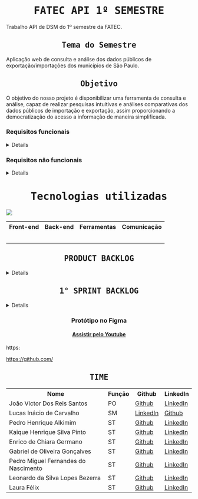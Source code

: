 <h1 align="center"><samp>FATEC API 1º SEMESTRE</samp></h1>

Trabalho API de DSM do 1º semestre da FATEC.

<h2 align="center"><samp>Tema do Semestre</samp></h2>
Aplicação web de consulta e análise dos dados públicos de exportação/importações dos municípios de São Paulo.


<h2 align="center"><samp>Objetivo</samp></h2>
O objetivo do nosso projeto é disponibilizar uma  ferramenta de consulta e análise, capaz de realizar pesquisas intuitivas e análises comparativas dos dados públicos de importação e exportação, assim proporcionando a democratização do acesso a informação de maneira simplificada.

### Requisitos funcionais

<details>

+ RF_1	O sistema deve permitir ao usuário realizar análises comparativas entre os municípios vizinhos e de porte semelhante.
+ RF_2	O sistema deve permitir ao usuário mapear estatisticas de fornecedores e clientes
+ RF_3	O sistema deve permitir ao usuário mapeamento dos meios de transporte do escoamento de mercadorias
+ RF_4	O sistema deve possuír um protótipo, acessível ao cliente, para validação do design e fluxo de navegação antes do desenvolvimento completo.
+ RF_5	O sistema deve fornecer ao usuário uma análise de sazonalidade sobre as exportações e importações.
+ RF_6	O sistema deve fornecer ao usuário final informações de importação/exportação detalhadas e individuais de cada munícipio.
+ RF_7	O sistema deve fornecer ao usuário informações sobre a competitividade dos produtos.
+ RF_8	O sistema deve possuir ferramentas que permitam buscar por códgo NCM e aplicar filtros personalizados.
+ RF_9	O sistema deve exibir as relações de importação/exportação, com gráficos ou relatórios que ajudem o usuário a compreender claramente o impacto na economia local.
+ RF_10	O sistema deve permitir ao usuário visualização gráfica interativa, apresentando a evolução da balança comercial dos municípios no período de 2013 a 2023.
+ RF_11	O sistema deve mostrar ao usuário como politicas tarifárias ou acordos comerciais afetaram as importações/exportações.
+ RF_12	O sistema deve mostrar ao usuário se o município se concentra em exportação/importação diversificada ou em poucos produtos.
+ RF_13	O sistema deve mostrar ao usuário os riscos associados à dependêncoa de mercados específicos ou de poucos parceiros comerciais.
+ RF_14	O sistema deve ser capaz de mostrar ao usuário como o meio de transporte utilizado afeta os custos e a eficiência logística.
+ RF_15	O sistema deve ser capaz de análisar quais países tem aumentado a importação de produtos especificos dos municípios paulistas.
+ RF_16	O sistema deve mostrar ao usuário como as empresas lidam com as variações sazonais.
+ RF_17	O sistema deve mostrar ao usuário uma projeção futura aproximada dos dados e gráficos.

</details>

### Requisitos não funcionais

<details>

+ RNF_1	O sistema deve ser responsivo, garantindo que o layout se ajuste corretamente em diferentes dispositivos, como desktop, tablet e dispositivos móveis, sem comprometer a experiência do usuário.
+ RNF_2	O sistema deve ter uma navegação intuitiva, permitindo que os usuários localizem facilmente as funcionalidades e informações desejadas, sem a necessidade de treinamento ou suporte adicional.
+ RNF_3	O sistema deve ter uma documentação extensa, objetiva e atualizada, que permita o entendimento das funcionalidades do sistema.
+ RNF_4	O sistema deve possuir dados limpos e consistêntes, sem a repetição ou incongruências.

</details>

<h1 align="center"><samp>Tecnologias utilizadas</samp></h1>

![](/readme/TecnologiaUtilizadas.png)

<table align="center">
  <tr>
    <th><b>Front-end</b></th>
    <th><b>Back-end</b></th>
    <th><b>Ferramentas</b></th>
    <th><b>Comunicação</b></th>
  </tr>
  <tr>
    <td></td>
    <td></td>
    <td></td>
    <td></td>
  </tr>
  <tr>
    <td></td>
    <td></td>
    <td></td>
    <td></td>
  </tr>
  <tr>
    <td></td>
    <td></td>
    <td></td>
    <td></td>
  </tr>
  <tr>
    <td></td>
    <td></td>
    <td></td>
    <td></td>
  </tr>
  <tr>
    <td></td>
    <td></td>
    <td></td>
    <td></td>
  </tr>
</table>

<h2 align="center"><samp>PRODUCT BACKLOG</samp></h2>

<details>

<table align="center">
  <tr class="row0">
    <td>Rank</td>
    <td>Prioridade</td>
    <td>User Story</td>
    <td>Requisitos</td>
    <td>Critérios de aceitação</td>
    <td>Sprint</td>
    <td>Status</td>
  </tr>
  <tr>
    <td>1</td>
    <td>Alta</td>
    <td>Como cliente, eu quero um protótipo visual do site para que eu possa validar o design e garantir que ele atenda às minhas expectativas antes do desenvolvimento completo.</td>
    <td>RF_1, RF_4, RNF_2</td>
    <td>- O protótipo deve exibir a estrutura principal e os fluxos de navegação (RF_1) conforme acordado.
 - Deve conter elementos visuais que demonstrem a apresentação dos dados e funcionalidades principais (RF_4).
 - A interface precisa ser clara e consistente, atendendo aos padrões de usabilidade e responsividade definidos (RNF_2).
 - O cliente deve conseguir fornecer feedback direto com base no protótipo apresentado.</td>
    <td>Concluído</td>
  </tr>
  <tr>
    <td>2</td>
    <td>Alta</td>
    <td>Como empreendedor, quero poder fazer consultas nos dados de importação/exportação para saber onde investir.</td>
    <td>RF_2, RF_8, RNF_3</td>
    <td>- O sistema deve permitir consultas sobre dados de importação/exportação de forma intuitiva (RF_2).
 - Deve ser possível identificar insights e padrões que ajudem na decisão de investimento (RF_8).
 - A pesquisa e exibição dos resultados devem ser realizadas de forma eficiente e com alta performance (RNF_3).</td>
    <td>Concluído</td>
  </tr>
  <tr>
    <td>3</td>
    <td>Média</td>
    <td>Como entusiasta, eu quero uma ferramenta de pesquisa funcional que me permita buscar dados de importação/exportação de forma simples e eficiente.</td>
    <td>RF_2, RNF_3</td>
    <td>- A ferramenta deve permitir a realização de pesquisas com termos-chave e filtros básicos (RF_2).
 - Os resultados devem ser apresentados rapidamente e sem erros, garantindo eficiência (RNF_3).
 - A interface deve ser intuitiva para usuários não especializados.</td>
    <td>Concluído</td>
  </tr>
  <tr>
    <td>4</td>
    <td>Alta</td>
    <td>Como analista, eu quero realizar análises comparativas entre municípios vizinhos e de porte semelhante, para avaliar como as regiões se comparam em termos econômicos.</td>
    <td>RF_1, RNF_3</td>
    <td>- O sistema deve permitir a seleção de municípios para comparação (RF_1).
 - Os resultados devem ser apresentados em gráficos ou relatórios interativos.
 - A comparação deve ser realizada com base em indicadores econômicos relevantes e de forma clara (RNF_3).</td>
    <td>Concluído</td>
  </tr>
  <tr>
    <td>5</td>
    <td>Média</td>
    <td>Como empreendedor, eu quero analisar a diversificação dos produtos no comércio municipal, para entender as variações e os padrões no mercado.</td>
    <td>RF_16, RF_5, RNF_3</td>
    <td>- O sistema deve coletar e apresentar dados que permitam visualizar a variedade de produtos comercializados (RF_16).
 - A análise deve destacar variações e tendências de diversificação (RF_5).
 - A apresentação dos resultados deve ser clara e interativa, facilitando a compreensão dos padrões (RNF_3).</td>
    <td>Concluído</td>
  </tr>
  <tr>
    <td>6</td>
    <td>Baixa</td>
    <td>Como investidor, eu quero identificar os mercados emergentes para tomar decisões estratégicas sobre onde focar os esforços comerciais.</td>
    <td>RF_15, RNF_3</td>
    <td>- O sistema deve identificar e destacar mercados emergentes com base em indicadores de crescimento (RF_15).
 - A visualização dos mercados emergentes deve ser intuitiva e atualizada, facilitando a análise (RNF_3).
 - O usuário deve conseguir filtrar por região ou setor, se necessário.</td>
    <td>Concluído</td>
  </tr>
  <tr>
    <td>7</td>
    <td>Média</td>
    <td>Como entusiasta, eu quero entender o impacto das políticas econômicas e tarifárias nos mercados locais, para ajustar minhas estratégias de negócios.</td>
    <td>RF_1, RF_11, RNF_3</td>
    <td>- O sistema deve exibir informações que relacionem mudanças em políticas com variações nos indicadores econômicos (RF_11).
 - Deve haver uma apresentação clara (gráficos ou relatórios) que evidencie o impacto (RF_1).
 - A informação deve ser apresentada de forma intuitiva, facilitando a análise pelo usuário (RNF_3).</td>
    <td>Concluído</td>
  </tr>
    <tr>
    <td>8</td>
    <td>Média</td>
    <td>Como analista, eu quero mapear as cadeias produtivas para entender a estrutura do mercado e as relações entre fornecedores e clientes.</td>
    <td>RF_2, RNF_3</td>
    <td>- O sistema deve permitir a visualização de fluxos e relações entre os diversos elos da cadeia produtiva (RF_2).
 - O mapeamento deve ser apresentado por meio de diagramas ou gráficos interativos.
 - A interface deve facilitar a análise dos dados mapeados, garantindo clareza e acessibilidade (RNF_3).</td>
    <td>Concluído</td>
  </tr>
  <tr>
    <td>9</td>
    <td>Alta</td>
    <td>Como empreendedor, eu quero que a ferramenta mostre os riscos de depender de pouca variedade de produtos quando se fala de exportação e importação, para planejar melhor as operações comerciais.</td>
    <td>RF_13, RNF_3</td>
    <td>1</td>
    <td>Concluído</td>
  </tr>
  <tr>
    <td>10</td>
    <td>Alta</td>
    <td>Como entusiasta, eu quero analisar as vias de transporte usadas no comércio, para entender o escoamento de produtos.</td>
    <td>RF_14, RNF_3</td>
    <td>"- O sistema deve identificar e exibir indicadores de risco relacionados à baixa diversificação (RF_13).
 - A análise de risco deve ser apresentada de forma clara, permitindo a comparação com cenários de maior diversificação.
 - A visualização deve ser interativa e de fácil compreensão (RNF_3)."</td>
    <td>Concluído</td>
  </tr>
  <tr>
    <td>11</td>
    <td>Alta</td>
    <td>Como analista, eu quero analisar a sazonalidade no comércio para identificar os padrões de demanda ao longo do ano e os ajustes na produção.</td>
    <td>RF_1, RNF_3</td>
    <td>2</td>
    <td>Concluído</td>
  </tr>
  <tr>
    <td>12</td>
    <td>Média</td>
    <td>Como investidor, eu quero avaliar a competitividade do mercado municipal para entender o nível de concorrência e planejar estratégias de negócio.</td>
    <td>RF_12, RF_7, RNF_3</td>
    <td>2</td>
    <td>Concluído</td>
  </tr>
  <tr>
    <td>13</td>
    <td>Alta</td>
    <td>Como entusiasta, quero que o site esteja integrado à ferramenta de pesquisa, para poder pesquisar sem dificuldades.</td>
    <td>RF_10, RF_9, RNF_2, RNF_1, RNF_3</td>
    <td>2</td>
    <td>Concluído</td>
  </tr>
  <tr>
    <td>14</td>
    <td>Média</td>
    <td>Como empreendedor, eu quero ver representações gráficas das comparações de dados para facilitar a compreensão das informações.</td>
    <td>RF_1, RF_10, RF_9, RNF_2, RNF_1</td>
    <td>2</td>
    <td>Concluído</td>
  </tr>
  <tr>
    <td>15</td>
    <td>Baixa</td>
    <td>Como empreendedor, eu quero ver no site projeções futuras dos dados de importação e exportação, para que eu me prepare para mudanças no mercado.</td>
    <td>RF_17, RNF_2, RNF_1, RNF_3</td>
    <td>2</td>
    <td>Concluído</td>
  </tr>
  <tr>
    <td>16</td>
    <td>Média</td>
    <td>Como analista, eu quero usar filtros abrangentes para refinar a pesquisa, de modo a encontrar rapidamente as informações logísticas.</td>
    <td>RF_8, RNF_2, RNF_1, RNF_3</td>
    <td>2</td>
    <td>Concluído</td>
  </tr>
  <tr>
    <td>17</td>
    <td>Alta</td>
    <td>Como empreendedor, eu quero interagir com um mapa responsivo, para visualizar dados logisticos dos municípios em qualquer dispositivo.</td>
    <td>RF_10, RF_9, RNF_2, RNF_1</td>
    <td>2</td>
    <td>Concluído</td>
  </tr>
  <tr>
    <td>18</td>
    <td>Alta</td>
    <td>Como investidor, eu quero visualizar rankings que comparem os dados de diferentes municípios, para poder tomar decisões estando informado sobre o mercado.</td>
    <td>RF_7, RNF_2, RNF_1, RNF_3</td>
    <td>3</td>
    <td>Concluído</td>
  </tr>
  <tr>
    <td>19</td>
    <td>Média</td>
    ⁣<td>Como empreendedor, eu quero uma página explicativa sobre os riscos e significados das estatísticas vistas anteriormente, para entender melhor os dados apresentados.</td>
    <td>RF_6, RNF_2, RNF_1</td>
    <td>3</td>
    <td>Concluído</td>
  </tr>
</table>

</details>

<h2 align="center"><samp>1° SPRINT BACKLOG</samp></h2>

<details>

<table>
  <tr>
	<td>Rank</td>
	<td>Prioridade</td>
	<td>User Story</td>
	<td>Status</td>
  </tr>
  
</table>

</details>

<h3 align="center">Protótipo no Figma</h3>

<h4 align="center"><a href="">Assistir pelo Youtube</a></h4>

https:

<p></p>

https://github.com/



<h2 align="center"><samp>TIME</samp></h2>

<table align="center">
  <tr>
    <th><b>Nome</b></th>
    <th><b>Função</b></th>
    <th><b>Github</b></th>
    <TH><b>LinkedIn</b></TH>
  </tr>
  <tr>
    <td>João Victor Dos Reis Santos</td>
    <td>PO</td>
    <td><a href="https://github.com/Templasan">Github</a></td>
    <td><a href="">LinkedIn</a></td>
  </tr>
  <tr>
    <td>Lucas Inácio de Carvalho</td>
    <td>SM</td>
    <td><a href="https://github.com/Lukitta013">LinkedIn</a></td>
    <td><a href="">Github</a></td>
  </tr>
  <tr>
    <td>Pedro Henrique Alkimim</td>
    <td>ST</td>
    <td><a href="https://github.com/PedroAlkmim">Github</a></td>
    <td><a href="">LinkedIn</a></td>
  </tr>
  <tr>
    <td>Kaique Henrique Silva Pinto</td>
    <td>ST</td>
    <td><a href="https://github.com/kaiquehsp">Github</a></td>
    <td><a href="https://www.linkedin.com/in/kaiquehenrique/">LinkedIn</a></td>
  </tr>
  <tr>
    <td>Enrico de Chiara Germano</td>
    <td>ST</td>
    <td><a href="https://github.com/EnricoGermano">Github</a></td>
    <td><a href="https://www.linkedin.com/in/enrico-de-chiara-germano-022894204?utm_source=share&utm_campaign=share_via&utm_content=profile&utm_medium=ios_app">LinkedIn</a></td>
  </tr>
    <tr>
    <td>Gabriel de Oliveira Gonçalves</td>
    <td>ST</td>
    <td><a href="https://github.com/GabrielOIiveiraGoncalves">Github</a></td>
    <td><a href="https://br.linkedin.com/in/gabriel-oliveira-13b201281">LinkedIn</a></td>
  </tr>
    <tr>
    <td>Pedro Miguel Fernandes do Nascimento</td>
    <td>ST</td>
    <td><a href="https://github.com/P3dr0213">Github</a></td>
    <td><a href="https://www.linkedin.com/in/pedro-miguel-329ab9304?utm_source=share&utm_campaign=share_via&utm_content=profile&utm_medium=android_app">LinkedIn</a></td>
  </tr>
    <tr>
    <td>Leonardo da Silva Lopes Bezerra</td>
    <td>ST</td>
    <td><a href="https://github.com/leodaslb">Github</a></td>
    <td><a href="">LinkedIn</a></td>
  </tr>
    <tr>
    <td>Laura Félix</td>
    <td>ST</td>
    <td><a href="https://github.com/lauraflx">Github</a></td>
    <td><a href="https://www.linkedin.com/in/laura-f-382985351?utm_source=share&utm_campaign=share_via&utm_content=profile&utm_medium=ios_app">LinkedIn</a></td>
  </tr>
</table>
